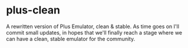 # plus-clean
A rewritten version of Plus Emulator, clean &amp; stable. As time goes on I'll commit small updates, in hopes that we'll finally reach a stage where we can have a clean, stable emulator for the community.
